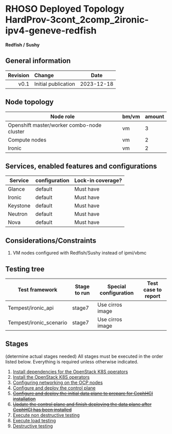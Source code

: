 # RHOSO Deployed Topology HardProv-3cont_2comp_2ironic-ipv4-geneve-redfish

**Redfish / Sushy**

## General information

| Revision | Change                | Date             |
|--------: | :-------------------- | :--------------: |
| v0.1     | Initial publication   | 2023-12-18      |

## Node topology
| Node role                                     | bm/vm | amount |
| --------------------------------------------- | ----- | ------ |
| Openshift master/worker combo-node cluster    | vm    | 3      |
| Compute nodes                                 | vm    | 2      |
| Ironic                                        | vm    | 2      |


## Services, enabled features and configurations
| Service                 | configuration             | Lock-in coverage? |
| ----------------------- | ------------------------- | ----------------- |
| Glance                  |  default                  |  Must have        |
| Ironic                  |  default                  |  Must have        |
| Keystone                |  default                  |  Must have        |
| Neutron                 |  default                  |  Must have        |
| Nova                    |  default                  |  Must have        |


## Considerations/Constraints

1. VM nodes configured with Redfish/Sushy instead of ipmi/vbmc


## Testing tree

| Test framework   | Stage to run | Special configuration | Test case to report |
| ---------------- | ------------ | --------------------- | :-----------------: |
| Tempest/ironic_api       |  stage7 | Use cirros image |                     |
| Tempest/ironic_scenario  |  stage7 | Use cirros image |                     |

## Stages

(determine actual stages needed) All stages must be executed in the order listed below.  Everything is required unless otherwise indicated.

1. [Install dependencies for the OpenStack K8S operators](stage1)
2. [Install the OpenStack K8S operators](stage2)
3. [Configuring networking on the OCP nodes](stage3)
4. [Configure and deploy the control plane](stage4)
5. ~~[Configure and deploy the initial data plane to prepare for CephHCI installation](stage5)~~
6. ~~[Update the control plane and finish deploying the data plane after CephHCI has been installed](stage6)~~
7. [Execute non destructive testing](stage7)
8. [Execute load testing](stage8)
9. [Destructive testing](stage9)

